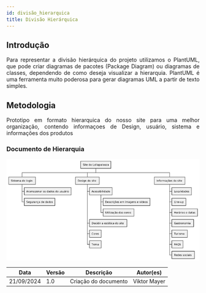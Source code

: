 ```yaml
---
id: divisão_hierarquica
title: Divisão Hierárquica 
---
```


## Introdução

<p align = "justify">
Para representar a divisão hierárquica do projeto utilizamos o PlantUML, que pode criar diagramas de pacotes (Package Diagram) ou diagramas de classes, dependendo de como deseja visualizar a hierarquia. PlantUML é uma ferramenta muito poderosa para gerar diagramas UML a partir de texto simples.
</p>

## Metodologia

<p align = "justify"> 
Prototipo em formato hierarquica do nosso site para uma melhor organização, contendo informaçoes de Design, usuário, sistema e informações dos produtos
<p>

### Documento de Hierarquia
[![AHT](../assets/AHT/AHT.png)](../assets/AHT/AHT.png)






| Data | Versão | Descrição | Autor(es) |
| -- | -- | -- | -- |
| 21/09/2024 | 1.0 | Criação do documento | Viktor Mayer |
